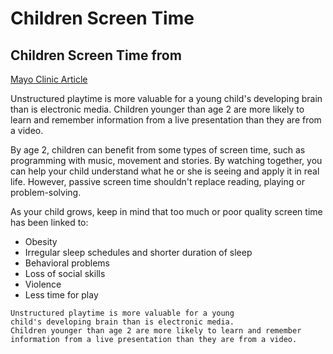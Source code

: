 # Children Screen Time


## Children Screen Time from 
[Mayo Clinic Article](https://www.mayoclinic.org/healthy-lifestyle/childrens-health/in-depth/screen-time/art-20047952)

Unstructured playtime is more valuable for a young child's developing brain than is electronic media. Children younger than age 2 are more likely to learn and remember information from a live presentation than they are from a video.

By age 2, children can benefit from some types of screen time, such as programming with music, movement and stories. By watching together, you can help your child understand what he or she is seeing and apply it in real life. However, passive screen time shouldn't replace reading, playing or problem-solving.

As your child grows, keep in mind that too much or poor quality screen time has been linked to:

* Obesity
* Irregular sleep schedules and shorter duration of sleep
* Behavioral problems
* Loss of social skills
* Violence
* Less time for play


```
Unstructured playtime is more valuable for a young 
child's developing brain than is electronic media. 
Children younger than age 2 are more likely to learn and remember 
information from a live presentation than they are from a video.

```
